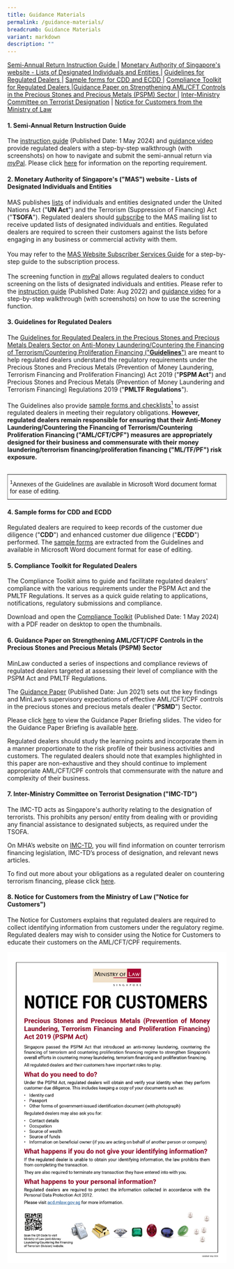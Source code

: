 ```yaml
---
title: Guidance Materials
permalink: /guidance-materials/
breadcrumb: Guidance Materials
variant: markdown
description: ""
---
```

<a href="#Semi-Annual Return Instruction Guide">Semi-Annual Return Instruction Guide </a>| <a href="#Monetary Authority of Singapore's website - Lists of Designated Individuals and Entities">Monetary Authority of Singapore's website - Lists of Designated Individuals and Entities </a> | <a href="#Guidelines for Regulated Dealers">Guidelines for Regulated Dealers </a>| <a href="#Sample forms for CDD and ECDD">Sample forms for CDD and ECDD </a> | <a href="#Compliance Toolkit for Regulated Dealers">Compliance Toolkit for Regulated Dealers </a> |<a href="#Guidance Paper on Strengthening AML/CFT Controls in the Precious Stones and Precious Metals (PSPM) Sector">Guidance Paper on Strengthening AML/CFT Controls in the Precious Stones and Precious Metals (PSPM) Sector </a>| <a href="#Inter-Ministry Committee on Terrorist Designation">Inter-Ministry Committee on Terrorist Designation</a> | <a href="#Notice for Customers from the Ministry of Law">Notice for Customers from the Ministry of Law </a> 

#### <a id="Semi-Annual Return Instruction Guide"></a> 1. Semi-Annual Return Instruction Guide
 
The <a target="_blank" href="/files/semi-annual_return_instruction_guide_20240501.pdf">instruction guide</a> (Published Date: 1 May 2024) and <a target="_blank" href="https://youtu.be/Jpcj4iYSOSM">guidance video</a> provide regulated dealers with a step-by-step walkthrough (with screenshots) on how to navigate and submit the semi-annual return via <a target="_blank" href="https://go.gov.sg/mypal"><i>my</i>Pal</a>. Please click <a target="_blank" href="https://acd.mlaw.gov.sg/other-regulatory-requirements">here</a> for information on the reporting requirement.

#### <a id="Monetary Authority of Singapore's website - Lists of Designated Individuals and Entities"></a> 2. Monetary Authority of Singapore's ("**MAS**") website - Lists of Designated Individuals and Entities

MAS publishes <a target="_blank" href="https://www.mas.gov.sg/regulation/anti-money-laundering/targeted-financial-sanctions/lists-of-designated-individuals-and-entities">lists</a> of individuals and entities designated under the United Nations Act ("**UN Act**") and the Terrorism (Suppression of Financing) Act ("**TSOFA**"). Regulated dealers should <a target="_blank" href="https://www.mas.gov.sg/subscription-services">subscribe</a> to the MAS mailing list to receive updated lists of designated individuals and entities. Regulated dealers are required to screen their customers against the lists before engaging in any business or commercial activity with them.<br><br>
You may refer to the <a target="_blank" href="/images/MAS%20Website%20Subscriber%20Services%20Guide_20191105_V1Final.pdf">MAS Website Subscriber Services Guide</a> for a step-by-step guide to the subscription process.<br><br> 
The screening function in <a target="_blank" href="https://go.gov.sg/mypal"><i>my</i>Pal</a> allows regulated dealers to conduct screening on the lists of designated individuals and entities. Please refer to the <a target="_blank" href="/files/Screening%20Module%20Instruction%20Guide_20220901.pdf">instruction guide</a> (Published Date: Aug 2022) and <a target="_blank" href="https://www.youtube.com/watch?v=i6at7WyPxRs">guidance video</a> for a step-by-step walkthrough (with screenshots) on how to use the screening function.

#### <a id="Guidelines for Regulated Dealers"></a>3. Guidelines for Regulated Dealers

The <a target="_blank" href="/files/guidelines for regulated dealers_20240502_v4_0.pdf">Guidelines for Regulated Dealers in the Precious Stones and Precious Metals Dealers Sector on Anti-Money Laundering/Countering the Financing of Terrorism/Countering Proliferation Financing ("**Guidelines**")</a> are meant to help regulated dealers understand the regulatory requirements under the Precious Stones and Precious Metals (Prevention of Money Laundering, Terrorism Financing and Proliferation Financing) Act 2019 ("**PSPM Act**") and Precious Stones and Precious Metals (Prevention of Money Laundering and Terrorism Financing) Regulations 2019 ("**PMLTF Regulations**").<a href="#footnote1"></a><br><br> 
The Guidelines also provide <a target="_blank" href="/files/guidelines for regulated dealers_Annexes_20231115_v3.01.docx">sample forms and checklists<sup>1</sup></a> to assist regulated dealers in meeting their regulatory obligations.  <b>However, regulated dealers remain responsible for ensuring that their Anti-Money Laundering/Countering the Financing of Terrorism/Countering Proliferation Financing ("**AML/CFT/CPF**") measures are appropriately designed for their business and commensurate with their money laundering/terrorism financing/proliferation financing ("**ML/TF/PF**") risk exposure.</b><br><br>


<style type="text/css">
.tg  {border-collapse:collapse;border-spacing:0;}
.tg td{font-family:Arial, sans-serif;font-size:14px;padding:10px 5px;border-style:solid;border-width:1px;overflow:hidden;word-break:normal;border-color:black;}
.tg th{font-family:Arial, sans-serif;font-size:14px;font-weight:normal;padding:10px 5px;border-style:solid;border-width:1px;overflow:hidden;word-break:normal;border-color:black;}
.tg .tg-xldj{border-color:inherit;text-align:left}
</style>
<table class="tg">
  <tbody><tr>
    <th class="tg-xldj"><span style="font-style:inherit"><sup>1</sup>Annexes of the Guidelines are available in Microsoft Word document format for ease of editing.</span></th>
  </tr>
</tbody></table>

#### <a id="Sample forms for CDD and ECDD"></a>4. Sample forms for CDD and ECDD

Regulated dealers are required to keep records of the customer due diligence ("**CDD**") and enhanced customer due diligence ("**ECDD**") performed. The <a target="_blank" href="/files/Sample CDD and ECDD Form_20240502_v4.0.docx">sample forms</a> are extracted from the Guidelines and available in Microsoft Word document format for ease of editing. <br>

#### <a id="Compliance Toolkit for Regulated Dealers"></a>5. Compliance Toolkit for Regulated Dealers

The Compliance Toolkit aims to guide and facilitate regulated dealers' compliance with the various requirements under the PSPM Act and the PMLTF Regulations. It serves as a quick guide relating to applications, notifications, regulatory submissions and compliance. 

Download and open the <a target="_blank" href="/files/Compliance_Toolkit_for_PSMD_20240501.pdf">Compliance Toolkit</a> (Published Date: 1 May 2024) with a PDF reader on desktop to open the thumbnails. 

#### <a id="Guidance Paper on Strengthening AML/CFT Controls in the Precious Stones and Precious Metals (PSPM) Sector"></a>6. Guidance Paper on Strengthening AML/CFT/CPF Controls in the Precious Stones and Precious Metals (PSPM) Sector

MinLaw conducted a series of inspections and compliance reviews of regulated dealers targeted at assessing their level of compliance with the PSPM Act and PMLTF Regulations.

The <a target="_blank" href="/images/Guidance Paper_20210616.pdf">Guidance Paper</a> (Published Date: Jun 2021) sets out the key findings and MinLaw’s supervisory expectations of effective AML/CFT/CPF controls in the precious stones and precious metals dealer ("**PSMD**") Sector. 

Please click <a target="_blank" href="/images/Guidance Paper Briefing slides_20210712.pdf">here</a> to view the Guidance Paper Briefing slides. The video for the Guidance Paper Briefing is available <a target="_blank" href="https://youtu.be/RaOrZNbtMFM">here</a>.

Regulated dealers should study the learning points and incorporate them in a manner proportionate to the risk profile of their business activities and customers. The regulated dealers should note that examples highlighted in this paper are non-exhaustive and they should continue to implement appropriate AML/CFT/CPF controls that commensurate with the nature and complexity of their business.



#### <a id="Inter-Ministry Committee on Terrorist Designation"></a>7. Inter-Ministry Committee on Terrorist Designation ("**IMC-TD**")

The IMC-TD acts as Singapore's authority relating to the designation of terrorists. This prohibits any person/ entity from dealing with or providing any financial assistance to designated subjects, as required under the TSOFA.

On MHA’s website on <a target="_blank" href="https://www.mha.gov.sg/what-we-do/managing-security-threats/countering-the-financing-of-terrorism">IMC-TD</a>, you will find information on counter terrorism financing legislation, IMC-TD’s process of designation, and relevant news articles.

To find out more about your obligations as a regulated dealer on countering terrorism financing, please click <a target="_blank" href="/images/Measures%20relating%20to%20prevention%20of%20terrorism%20financing.pdf">here</a>.

#### <a id="Notice for Customers from the Ministry of Law"></a>8. Notice for Customers from the Ministry of Law ("**Notice for Customers**")

The Notice for Customers explains that regulated dealers are required to collect identifying information from customers under the regulatory regime. Regulated dealers may wish to consider using the Notice for Customers to educate their customers on the AML/CFT/CPF requirements.

<a href="/files/NoticeForCustomersPoster_Eng_May2024.pdf" target="_blank"><img src="/images/NoticeForCustomersPoster_Eng_May2024.jpg"></a>